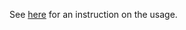 
See [here](https://ordinor.readthedocs.io/en/latest/examples/2021om2-experiments.html) for an instruction on the usage.

